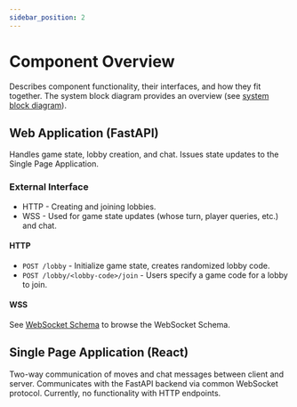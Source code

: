 ```yaml
---
sidebar_position: 2
---
```


# Component Overview

Describes component functionality, their interfaces, and how they fit together. The system block diagram provides an overview (see [system block diagram](../requirements/system-block-diagram.md)).

## Web Application (FastAPI)

Handles game state, lobby creation, and chat. Issues state updates to the Single Page Application.

### External Interface

* HTTP - Creating and joining lobbies.
* WSS - Used for game state updates (whose turn, player queries, etc.) and chat.

#### HTTP

* `POST /lobby` - Initialize game state, creates randomized lobby code.
* `POST /lobby/<lobby-code>/join` - Users specify a game code for a lobby to join.

#### WSS

See [WebSocket Schema](../api-specification/wss-schema.mdx) to browse the WebSocket Schema.

## Single Page Application (React)

Two-way communication of moves and chat messages between client and server. Communicates with the FastAPI backend via common WebSocket protocol. Currently, no functionality with HTTP endpoints.
